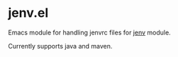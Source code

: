jenv.el
=======

Emacs module for handling jenvrc files for [jenv](http://jenv.io/) module.

Currently supports java and maven.
